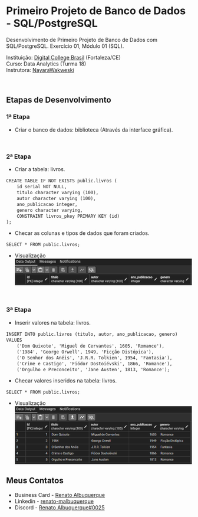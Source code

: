 # Primeiro Projeto de Banco de Dados - SQL/PostgreSQL

Desenvolvimento de Primeiro Projeto de Banco de Dados com SQL/PostgreSQL. Exercício 01, Módulo 01 (SQL). 

Instituição: [Digital College Brasil](https://digitalcollege.com.br/) (Fortaleza/CE) <br>
Curso: Data Analytics (Turma 18) <br>
Instrutora: [NayaraWakweski](https://github.com/NayaraWakewski) <br>

<br>

## Etapas de Desenvolvimento

### 1ª Etapa
- Criar o banco de dados: biblioteca (Através da interface gráfica).

<br>

### 2ª Etapa
- Criar a tabela: livros.
```
CREATE TABLE IF NOT EXISTS public.livros (
    id serial NOT NULL,
    titulo character varying (100),
    autor character varying (100),
    ano_publicacao integer,
    genero character varying,
    CONSTRAINT livros_pkey PRIMARY KEY (id)
);    
```

- Checar as colunas e tipos de dados que foram criados.
```
SELECT * FROM public.livros;
```

- Visualização <br>
![screenshot](image-01.png)

<br>

### 3ª Etapa
- Inserir valores na tabela: livros.
```
INSERT INTO public.livros (titulo, autor, ano_publicacao, genero) VALUES 
    ('Dom Quixote', 'Miguel de Cervantes', 1605, 'Romance'),
    ('1984', 'George Orwell', 1949, 'Ficção Distópica'),
    ('O Senhor dos Anéis', 'J.R.R. Tolkien', 1954, 'Fantasia'),
    ('Crime e Castigo', 'Fiódor Dostoiévski', 1866, 'Romance'),
    ('Orgulho e Preconceito', 'Jane Austen', 1813, 'Romance');
```

- Checar valores inseridos na tabela: livros.
```
SELECT * FROM public.livros;
```

- Visualização <br>
![screenshot](image-02.png)

## Meus Contatos

- Business Card - [Renato Albuquerque](https://rma-contacts.vercel.app/)
- Linkedin - [renato-malbuquerque](https://www.linkedin.com/in/renato-malbuquerque/)
- Discord - [Renato Albuquerque#0025](https://discordapp.com/users/992621595547938837)
